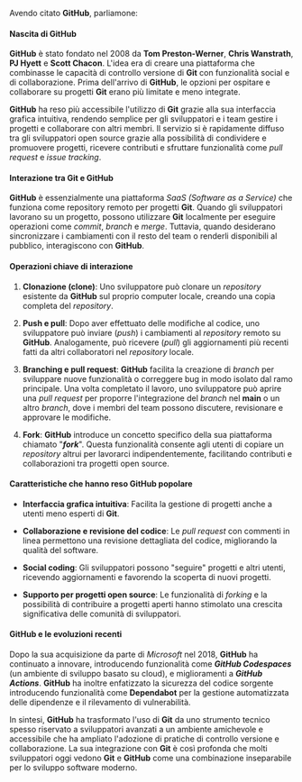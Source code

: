 Avendo citato **GitHub**, parliamone:

#### Nascita di GitHub

**GitHub** è stato fondato nel 2008 da **Tom Preston-Werner**, **Chris Wanstrath**, **PJ Hyett** e **Scott Chacon**. L'idea era di creare una piattaforma che combinasse le capacità di controllo versione di **Git** con funzionalità social e di collaborazione. Prima dell'arrivo di **GitHub**, le opzioni per ospitare e collaborare su progetti **Git** erano più limitate e meno integrate.

**GitHub** ha reso più accessibile l'utilizzo di **Git** grazie alla sua interfaccia grafica intuitiva, rendendo semplice per gli sviluppatori e i team gestire i progetti e collaborare con altri membri. Il servizio si è rapidamente diffuso tra gli sviluppatori open source grazie alla possibilità di condividere e promuovere progetti, ricevere contributi e sfruttare funzionalità come _pull request_ e _issue tracking_.

#### Interazione tra Git e GitHub

**GitHub** è essenzialmente una piattaforma _SaaS (Software as a Service)_ che funziona come repository remoto per progetti **Git**. Quando gli sviluppatori lavorano su un progetto, possono utilizzare **Git** localmente per eseguire operazioni come _commit_, _branch_ e _merge_. Tuttavia, quando desiderano sincronizzare i cambiamenti con il resto del team o renderli disponibili al pubblico, interagiscono con **GitHub**.

#### Operazioni chiave di interazione

1. **Clonazione (clone)**: Uno sviluppatore può clonare un _repository_ esistente da **GitHub** sul proprio computer locale, creando una copia completa del _repository_.

2. **Push e pull**: Dopo aver effettuato delle modifiche al codice, uno sviluppatore può inviare (_push_) i cambiamenti al _repository_ remoto su **GitHub**. Analogamente, può ricevere (_pull_) gli aggiornamenti più recenti fatti da altri collaboratori nel _repository_ locale.

3. **Branching e pull request**: **GitHub** facilita la creazione di _branch_ per sviluppare nuove funzionalità o correggere bug in modo isolato dal ramo principale. Una volta completato il lavoro, uno sviluppatore può aprire una _pull request_ per proporre l'integrazione del _branch_ nel **main** o un altro _branch_, dove i membri del team possono discutere, revisionare e approvare le modifiche.

4. **Fork**: **GitHub** introduce un concetto specifico della sua piattaforma chiamato "**_fork_**". Questa funzionalità consente agli utenti di copiare un _repository_ altrui per lavorarci indipendentemente, facilitando contributi e collaborazioni tra progetti open source.

#### Caratteristiche che hanno reso GitHub popolare

- **Interfaccia grafica intuitiva**: Facilita la gestione di progetti anche a utenti meno esperti di **Git**.

- **Collaborazione e revisione del codice**: Le _pull request_ con commenti in linea permettono una revisione dettagliata del codice, migliorando la qualità del software.

- **Social coding**: Gli sviluppatori possono "seguire" progetti e altri utenti, ricevendo aggiornamenti e favorendo la scoperta di nuovi progetti.

- **Supporto per progetti open source**: Le funzionalità di _forking_ e la possibilità di contribuire a progetti aperti hanno stimolato una crescita significativa delle comunità di sviluppatori.

#### GitHub e le evoluzioni recenti

Dopo la sua acquisizione da parte di _Microsoft_ nel 2018, **GitHub** ha continuato a innovare, introducendo funzionalità come **_GitHub Codespaces_** (un ambiente di sviluppo basato su cloud), e miglioramenti a **_GitHub Actions_**. **GitHub** ha inoltre enfatizzato la sicurezza del codice sorgente introducendo funzionalità come **Dependabot** per la gestione automatizzata delle dipendenze e il rilevamento di vulnerabilità.

In sintesi, **GitHub** ha trasformato l'uso di **Git** da uno strumento tecnico spesso riservato a sviluppatori avanzati a un ambiente amichevole e accessibile che ha ampliato l'adozione di pratiche di controllo versione e collaborazione. La sua integrazione con **Git** è così profonda che molti sviluppatori oggi vedono **Git** e **GitHub** come una combinazione inseparabile per lo sviluppo software moderno.
